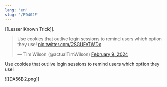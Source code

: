 ```yaml
---
lang: 'en'
slug: '/FD402F'
---
```


[[Lesser Known Trick]].

<blockquote class="twitter-tweet"><p lang="en" dir="ltr">Use cookies that outlive login sessions to remind users which option they use! <a href="https://t.co/2SGUFeTWDx">pic.twitter.com/2SGUFeTWDx</a></p>&mdash; Tim Wilson (@actualTimWilson) <a href="https://twitter.com/actualTimWilson/status/1755815288560337061?ref_src=twsrc%5Etfw">February 9, 2024</a></blockquote>

Use cookies that outlive login sessions to remind users which option they use!

![[DA56B2.png]]
